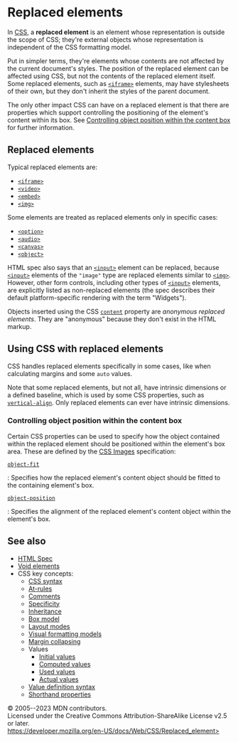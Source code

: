 Replaced elements
=================

In [CSS](https://developer.mozilla.org/en-US/docs/Web/CSS), a **replaced
element** is an element whose representation is outside the scope of
CSS; they\'re external objects whose representation is independent of
the CSS formatting model.

Put in simpler terms, they\'re elements whose contents are not affected
by the current document\'s styles. The position of the replaced element
can be affected using CSS, but not the contents of the replaced element
itself. Some replaced elements, such as
[`<iframe>`](https://developer.mozilla.org/en-US/docs/Web/HTML/Element/iframe)
elements, may have stylesheets of their own, but they don\'t inherit the
styles of the parent document.

The only other impact CSS can have on a replaced element is that there
are properties which support controlling the positioning of the
element\'s content within its box. See [Controlling object position
within the content
box](#controlling_object_position_within_the_content_box) for further
information.

Replaced elements
-----------------

Typical replaced elements are:

- [`<iframe>`](https://developer.mozilla.org/en-US/docs/Web/HTML/Element/iframe)
- [`<video>`](https://developer.mozilla.org/en-US/docs/Web/HTML/Element/video)
- [`<embed>`](https://developer.mozilla.org/en-US/docs/Web/HTML/Element/embed)
- [`<img>`](https://developer.mozilla.org/en-US/docs/Web/HTML/Element/img)

Some elements are treated as replaced elements only in specific cases:

- [`<option>`](https://developer.mozilla.org/en-US/docs/Web/HTML/Element/option)
- [`<audio>`](https://developer.mozilla.org/en-US/docs/Web/HTML/Element/audio)
- [`<canvas>`](https://developer.mozilla.org/en-US/docs/Web/HTML/Element/canvas)
- [`<object>`](https://developer.mozilla.org/en-US/docs/Web/HTML/Element/object)

HTML spec also says that an
[`<input>`](https://developer.mozilla.org/en-US/docs/Web/HTML/Element/input)
element can be replaced, because
[`<input>`](https://developer.mozilla.org/en-US/docs/Web/HTML/Element/input)
elements of the `"image"` type are replaced elements similar to
[`<img>`](https://developer.mozilla.org/en-US/docs/Web/HTML/Element/img).
However, other form controls, including other types of
[`<input>`](https://developer.mozilla.org/en-US/docs/Web/HTML/Element/input)
elements, are explicitly listed as non-replaced elements (the spec
describes their default platform-specific rendering with the term
\"Widgets\").

Objects inserted using the CSS [`content`](content.md) property are
*anonymous replaced elements*. They are \"anonymous\" because they
don\'t exist in the HTML markup.

Using CSS with replaced elements
--------------------------------

CSS handles replaced elements specifically in some cases, like when
calculating margins and some `auto` values.

Note that some replaced elements, but not all, have intrinsic dimensions
or a defined baseline, which is used by some CSS properties, such as
[`vertical-align`](vertical-align.md). Only replaced elements can ever have
intrinsic dimensions.

### Controlling object position within the content box

Certain CSS properties can be used to specify how the object contained
within the replaced element should be positioned within the element\'s
box area. These are defined by the [CSS
Images](https://drafts.csswg.org/css-images/) specification:

[`object-fit`](object-fit.md)

:   Specifies how the replaced element\'s content object should be
    fitted to the containing element\'s box.

[`object-position`](object-position.md)

:   Specifies the alignment of the replaced element\'s content object
    within the element\'s box.

See also
--------

- [HTML
    Spec](https://html.spec.whatwg.org/multipage/rendering.html#replaced-elements)
- [Void
    elements](https://developer.mozilla.org/en-US/docs/Glossary/Void_element)
- CSS key concepts:
  - [CSS syntax](_Resources/Markup%20And%20Styling/css/syntax.md)
  - [At-rules](at-rule.md)
  - [Comments](comments.md)
  - [Specificity](specificity.md)
  - [Inheritance](inheritance.md)
  - [Box model](introduction_to_the_css_box_model.md)
  - [Layout modes](layout_mode.md)
  - [Visual formatting models](visual_formatting_model.md)
  - [Margin collapsing](mastering_margin_collapsing.md)
  - Values
    - [Initial values](initial_value.md)
    - [Computed values](computed_value.md)
    - [Used values](used_value.md)
    - [Actual values](actual_value.md)
  - [Value definition syntax](value_definition_syntax.md)
  - [Shorthand properties](shorthand_properties.md)

© 2005--2023 MDN contributors.\
Licensed under the Creative Commons Attribution-ShareAlike License v2.5
or later.\
https://developer.mozilla.org/en-US/docs/Web/CSS/Replaced_element>
